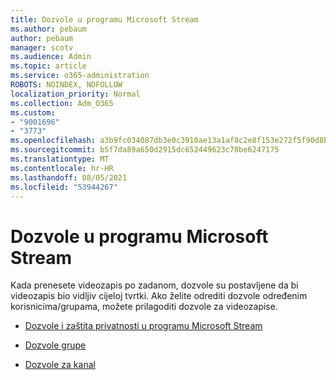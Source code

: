 ```yaml
---
title: Dozvole u programu Microsoft Stream
ms.author: pebaum
author: pebaum
manager: scotv
ms.audience: Admin
ms.topic: article
ms.service: o365-administration
ROBOTS: NOINDEX, NOFOLLOW
localization_priority: Normal
ms.collection: Adm_O365
ms.custom:
- "9001696"
- "3773"
ms.openlocfilehash: a3b9fc034087db3e0c3910ae13a1af8c2e8f153e272f5f90d8b2efcc6afb8dbe
ms.sourcegitcommit: b5f7da89a650d2915dc652449623c78be6247175
ms.translationtype: MT
ms.contentlocale: hr-HR
ms.lasthandoff: 08/05/2021
ms.locfileid: "53944267"
---
```

# <a name="permissions-in-microsoft-stream"></a>Dozvole u programu Microsoft Stream

Kada prenesete videozapis po zadanom, dozvole su postavljene da bi videozapis bio vidljiv cijeloj tvrtki. Ako želite odrediti dozvole određenim korisnicima/grupama, možete prilagoditi dozvole za videozapise.

- [Dozvole i zaštita privatnosti u programu Microsoft Stream](https://docs.microsoft.com/stream/portal-permissions)

- [Dozvole grupe](https://docs.microsoft.com/stream/portal-permissions#group-permissions)

- [Dozvole za kanal](https://docs.microsoft.com/stream/portal-permissions#channel-permissions)
